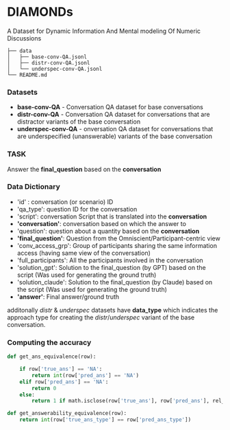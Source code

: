 # DIAMONDs
A Dataset for Dynamic Information And Mental modeling Of Numeric Discussions
```
├── data
│   ├── base-conv-QA.jsonl
│   ├── distr-conv-QA.jsonl
│   └── underspec-conv-QA.jsonl
└── README.md
```

### Datasets
- **base-conv-QA** - Conversation QA dataset for base conversations
- **distr-conv-QA** - Conversation QA dataset for conversations that are distractor variants of the base conversation
- **underspec-conv-QA** - onversation QA dataset for conversations that are underspecified (unanswerable) variants of the base conversation

### TASK
Answer the **final_question** based on the **conversation**

### Data Dictionary
- 'id' : conversation (or scenario) ID
- 'qa_type': question ID for the conversation
- 'script': conversation Script that is translated into the **conversation**
- **'conversation'**: conversation based on which the answer to 
- 'question': question about a quantity based on the **conversation**
- **'final_question'**: Question from the Omniscient/Participant-centric view
- 'conv_access_grp': Group of participants sharing the same information access (having same view of the conversation)
- 'full_participants': All the participants involved in the conversation
- 'solution_gpt': Solution to the final_question (by GPT) based on the script (Was used for generating the ground truth)
- 'solution_claude': Solution to the final_question (by Claude) based on the script (Was used for generating the ground truth)
- **'answer'**: Final answer/ground truth

additonally *distr* & *underspec* datasets have **data_type** which indicates the approach type for creating the *distr*/*underspec* variant of the base conversation.

### Computing the accuracy

```python
def get_ans_equivalence(row):

    if row['true_ans'] == 'NA':
        return int(row['pred_ans'] == 'NA')
    elif row['pred_ans'] == 'NA':
        return 0
    else:
        return 1 if math.isclose(row['true_ans'], row['pred_ans'], rel_tol=2e-2) else 0    

def get_answerability_equivalence(row):
    return int(row['true_ans_type'] == row['pred_ans_type'])
```